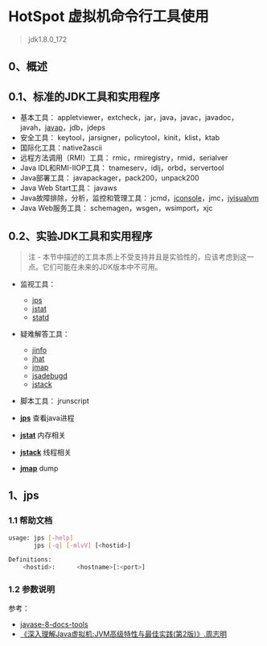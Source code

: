 # HotSpot 虚拟机命令行工具使用
> jdk1.8.0_172

## 0、概述

## 0.1、标准的JDK工具和实用程序

* 基本工具：
    appletviewer，extcheck，jar，java，javac，javadoc，javah，[javap]()，jdb，jdeps
* 安全工具：
    keytool，jarsigner，policytool，kinit，klist，ktab
* 国际化工具：native2ascii
* 远程方法调用（RMI）工具：
    rmic，rmiregistry，rmid，serialver
* Java IDL和RMI-IIOP工具：
    tnameserv，idlj，orbd，servertool
* Java部署工具：
    javapackager，pack200，unpack200
* Java Web Start工具：
    javaws
* Java故障排除，分析，监控和管理工具：
    jcmd，[jconsole]()，jmc，[jvisualvm]()
* Java Web服务工具：
    schemagen，wsgen，wsimport，xjc
    
## 0.2、实验JDK工具和实用程序
> 注 - 本节中描述的工具本质上不受支持并且是实验性的，应该考虑到这一点。它们可能在未来的JDK版本中不可用。

* 监视工具：
    * [jps]()
    * [jstat]()
    * [statd]()
* 疑难解答工具：
    * [jinfo]()
    * [jhat]()
    * [jmap]()
    * [jsadebugd]()
    * [jstack]()
* 脚本工具：
    jrunscript

* __[jps](#1、jps)__ 查看java进程
* __[jstat]()__ 内存相关
* __[jstack]()__ 线程相关
* __[jmap]()__ dump


## 1、jps

### 1.1 帮助文档
```bash
usage: jps [-help]
       jps [-q] [-mlvV] [<hostid>]

Definitions:
    <hostid>:      <hostname>[:<port>]
```

### 1.2 参数说明


参考：
* [javase-8-docs-tools](https://docs.oracle.com/javase/8/docs/technotes/tools/)
* [《深入理解Java虚拟机:JVM高级特性与最佳实践(第2版)》.周志明]()